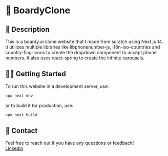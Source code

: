 # 🚀 BoardyClone

## 📖 Description
This is a boardy.ai clone website that I made from scratch using Next.js 14. It utilizes multiple libraries like libphonenumber-js, i18n-iso-countries and country-flag-icons to create the dropdown component to accept phone numbers. It also uses react-spring to create the infinite carousels.

## 🏃‍♂️ Getting Started

To run this website in a development server, use:

```bash
npx next dev
```
or to build it for production, use:

```bash
npx next build
```

## 📧 Contact

Feel free to reach out if you have any questions or feedback!<br/>
[Linkedin](https://www.linkedin.com/in/cleung20/)
